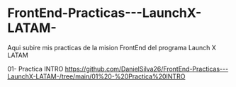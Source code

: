 # FrontEnd-Practicas---LaunchX-LATAM-
Aqui subire mis practicas de la mision FrontEnd del programa Launch X LATAM

01- Practica INTRO <a> https://github.com/DanielSilva26/FrontEnd-Practicas---LaunchX-LATAM-/tree/main/01%20-%20Practica%20INTRO </a> 
